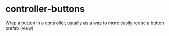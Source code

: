 # controller-buttons
Wrap a button in a controller, usually as a way to more easily reuse a button prefab (view)
